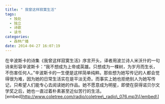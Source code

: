 ```yaml
---
title: " 我曾这样寂寞生活"
tags:
  - 独处
  - 独立
  - 诗歌
  - 读书
categories:
  - 森林广播
date: 2014-04-27 16:07:19
---
```


在辛波斯卡的诗集《我曾这样寂寞生活》序言开头，译者用波兰诗人米沃什的一句诗来形容辛波斯卡：“我不想成为上帝或英雄。只想成为一棵树，为岁月而生长，不伤害任何人。”辛波斯卡的一生便是这样简单纯粹。那些想为她写传记的人都会觉得很为难，因为她的日常生活实在是平淡无奇。而事实上她也拒绝别人为她写传记，只希望人们能专心去阅读她的作品。她不愿意成为明星，即使在获得诺贝尔文学奖之后，她也一直过着朴素甚至近似苦行的生活。   \[embed\]http://www.coletree.com/radio/coletree\_radio\_076.mp3\[/embed\]